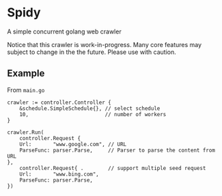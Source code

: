 # Spidy
A simple concurrent golang web crawler

Notice that this crawler is work-in-progress. Many core features may subject to change in the the future. Please use with caution.

## Example
From `main.go`
```golang
crawler := controller.Controller {
	&schedule.SimpleSchedule{}, // select schedule 
	10,                         // number of workers
}

crawler.Run(
	controller.Request {
	Url:       "www.google.com", // URL
	ParseFunc: parser.Parse,     // Parser to parse the content from URL
},
	controller.Request{ .        // support multiple seed request
	Url:       "www.bing.com",
	ParseFunc: parser.Parse,
})
```
